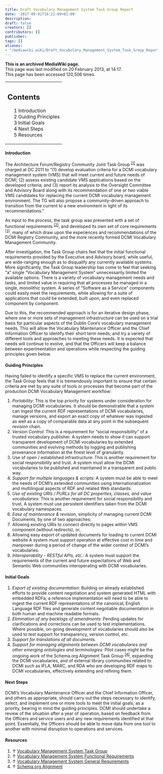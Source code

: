 ```yaml
---
title: Draft Vocabulary Management System Task Group Report
date: '2017-09-01T16:21:09+01:00'
description: 
draft: false
creators: []
contributors: []
publisher: 
tags: []
aliases:
- "/mediawiki_wiki/Draft_Vocabulary_Management_System_Task_Group_Report.html"
---
```


 **This is an archived MediaWiki page.**  
This page was last modified on 20 February 2013, at 14:17.  
This page has been accessed 120,506 times.

<table id="toc" class="toc">
  <tr>
    <td>
      <div id="toctitle">
        <h2>Contents</h2>
      </div>
      <ul>
        <li class="toclevel-1 tocsection-1"><a href="#Introduction"><span class="tocnumber">1</span> <span class="toctext">Introduction</span></a></li>
        <li class="toclevel-1 tocsection-2"><a href="#Guiding_Principles"><span class="tocnumber">2</span> <span class="toctext">Guiding Principles</span></a></li>
        <li class="toclevel-1 tocsection-3"><a href="#Initial_Goals"><span class="tocnumber">3</span> <span class="toctext">Initial Goals</span></a></li>
        <li class="toclevel-1 tocsection-4"><a href="#Next_Steps"><span class="tocnumber">4</span> <span class="toctext">Next Steps</span></a></li>
        <li class="toclevel-1 tocsection-5"><a href="#Resources"><span class="tocnumber">5</span> <span class="toctext">Resources</span></a></li>
      </ul>
    </td>
  </tr>
</table>

#### Introduction 

The Architecture Forum/Registry Community Joint Task Group <sup id="cite_ref-task_group_0-0" class="reference"><a href="#cite_note-task_group-0">[1]</a></sup> was charged at DC 2011 to “(1) develop evaluation criteria for a DCMI vocabulary management system (VMS) that will meet current and future needs of DCMI; (2) assess existing candidate VMS applications based on the developed criteria; and (3) report its analysis to the Oversight Committee and Advisory Board along with its recommendation of one or two viable VMS candidates for replacing the current DCMI vocabulary management environment. The TG will also propose a community-driven approach to transition from the current to a new environment in light of its recommendations.”

As input to the process, the task group was presented with a set of functional requirements <sup id="cite_ref-functional_1-0" class="reference"><a href="#cite_note-functional-1">[2]</a></sup>, and developed its own set of core requirements <sup id="cite_ref-general_2-0" class="reference"><a href="#cite_note-general-2">[3]</a></sup>, many of which draw upon the experiences and recommendations of the DCMI Registry Community, and the more recently formed DCMI Vocabulary Management Community.

After investigation, the Task Group chairs feel that the initial functional requirements provided by the Executive and Advisory board, while useful, are wide-ranging enough as to disqualify any currently available systems. More significantly, the Task Group leadership has come to feel that seeking “a” single “Vocabulary Management System” unnecessarily limited the available options. There is a variety of vocabulary management needs and tasks, and limited value in requiring that all processes be managed in a single, monolithic system. A series of “Software as a Service” components could easily meet the requirements, while allowing for a suite of applications that could be extended, built upon, and even replaced component by component.

Due to this, the recommended approach is for an iterative design phase, where one or more sets of management infrastructure can be used on a trial basis for particular aspects of the Dublin Core’s vocabulary management needs. This will allow the Vocabulary Maintenance Officer and the Chief Information Officer to identify their short term needs, and try a variety of different tools and approaches to meeting these needs. It is expected that needs will continue to evolve, and that the Officers will keep a balance between experimentation and operations while respecting the guiding principles given below.

#### Guiding Principles 

Having failed to identify a specific VMS to replace the current environment, the Task Group feels that it is tremendously important to ensure that certain criteria are met by any suite of tools or processes that become part of the production DCMI Vocabulary Management workflow:

1. _Portability:_ This is the top priority for systems under consideration for managing DCMI vocabularies. It should be demonstrable that a system can ingest the current RDF representations of DCMI vocabularies, manage versions, and export an exact copy of whatever was ingested as well as a copy of comparable data at any point in the subsequent revision chain.
2. _Version Control:_ This is a requirement for “social responsibility” of a trusted vocabulary publisher. A system needs to show it can support transparent development of DCMI vocabularies by extended communities and evolving methods by logging and publishing provenance information at the finest level of granularity. 
3. Use of open / established infrastructure: This is another requirement for social responsibility and trust. A system must allow the DCMI vocabularies to be published and maintained in a transparent and public way.
4. _Support for multiple languages & scripts:_ A system must be able to meet the needs of DCMI’s extended communities using internationalization and multilingual aspects of RDF and related Web standards.
5. _Use of existing URIs / PURLs for all DC properties, classes, and value vocabularies:_ This is another requirement for social responsibility and trust. A system must use persistent identifiers taken from the DCMI vocabulary namespaces.
6. _Ease of maintenance & revision_, simplicity of managing current DCMI Documents, by one of two approaches:
  1. Allowing existing URIs to connect directly to pages within VMS component (without redirects), or, 
  2. Allowing easy export of updated documents for loading to current DCMI website 
A system must support operation at effective cost in time and manpower during a period of change of the wider context of DCMI’s vocabularies.
7. _Interoperability - RESTful APIs, etc._: A system must support the requirements of the current and future expectations of Web and Semantic Web communities interoperating with DCMI vocabularies.

#### Initial Goals 

1. _Export of existing documentation_: Building on already established efforts to provide content negotiation and system generated HTML with embedded RDFa, a reference implementation will need to be able to ingest the current RDF representations of the canonical, English Language RDF files and generate content negotiable documentation in both human and machine readable formats.
2. _Elimination of any backlogs of amendments_: Pending updates for clarifications and corrections can be used to test implementations. Where possible, on-going development of vocabularies should also be used to test support for transparency, version control, etc. 
3. _Support for translations of all documents._
4. _Support for managing alignments between DCMI vocabularies and other emerging ontologies and terminologies:_ Pilot cases might be the ongoing work of the Schema.org Alignment Task Group <sup id="cite_ref-schemaorg_3-0" class="reference"><a href="#cite_note-schemaorg-3">[4]</a></sup>, expanding the DCMI vocabularies, and of external library communities related to DCMI such as IFLA, MARC, and RDA who are developing RDF maps to DCMI vocabularies, effectively extending and refining them.

#### Next Steps 

DCMI’s Vocabulary Maintenance Officer and the Chief Information Officer, and others as appropriate, should carry out the steps necessary to identify, select, and implement one or more tools to meet the initial goals, as a priority, bearing in mind the guiding principles. DCMI should undertake a review of the situation after a year of operation, based on feedback from the Officers and service users and any new requirements identified at that point. Essentially, the Officers should be able to move data from one tool to another with minimal disruption to operations and services.

#### Resources 

1. ↑ [Vocabulary Management System Task Group](/mediawiki_wiki/Vocabulary_Management_System_Task_Group "Vocabulary Management System Task Group")
2. ↑ [Vocabulary Management System Functional Requirements](/mediawiki_wiki/Vocabulary_Management_System_Functional_Requirements "Vocabulary Management System Functional Requirements")
3. ↑ [Vocabulary Management System General Requirements](/mediawiki_wiki/Vocabulary_Management_System_General_Requirements "Vocabulary Management System General Requirements")
4. ↑ [Schema.org Alignment](/mediawiki_wiki/Schema.org_Alignment "Schema.org Alignment")

